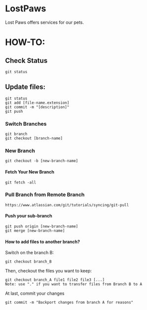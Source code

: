 # LostPaws
Lost Paws offers services for our pets.

# HOW-TO: 

## Check Status
``` 
git status
```

## Update files:
```
git status
git add [file-name.extension]
git commit -m "[description]"
git push
```

### Switch Branches
```
git branch
git checkout [branch-name]
```

### New Branch
```
git checkout -b [new-branch-name]
```
#### Fetch Your New Branch
```
git fetch -all
```

### Pull Branch from Remote Branch
```
https://www.atlassian.com/git/tutorials/syncing/git-pull
```

#### Push your sub-branch
```
git push origin [new-branch-name]
git merge [new-branch-name]

```

#### How to add files to another branch?

Switch on the branch B:
```
git checkout branch_B
```

Then, checkout the files you want to keep:
```
git checkout branch_A file1 file2 file3 [...]
Note: use "." if you want to transfer files from Branch B to A
```

At last, commit your changes
```
git commit -m "Backport changes from branch A for reasons"
```



